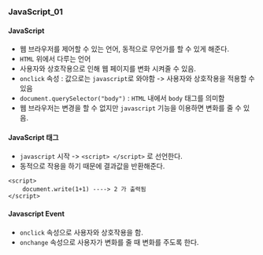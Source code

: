 ### JavaScript_01

#### JavaScript
- 웹 브라우저를 제어할 수 있는 언어, 동적으로 무언가를 할 수 있게 해준다.
- `HTML` 위에서 다루는 언어
- 사용자와 상호작용으로 인해 웹 페이지를 변화 시켜줄 수 있음.
- `onclick` 속성 : 값으로는 `javascript`로 와야함 -> 사용자와 상호작용을 적용할 수 있음
- `document.querySelector("body")` : `HTML` 내에서 `body` 태그를 의미함
- 웹 브라우저는 변경을 할 수 없지만 `javascript` 기능을 이용하면 변화를 줄 수 있음.

#### JavaScript 태그
- `javascript` 시작 -> `<script> </script>` 로 선언한다.
- 동적으로 작용을 하기 때문에 결과값을 반환해준다.
```
<script>
    document.write(1+1) ----> 2 가 출력됨
</script>
```
#### Javascript Event
- `onclick` 속성으로 사용자와 상호작용을 함.
- `onchange` 속성으로 사용자가 변화를 줄 때 변화를 주도록 한다.